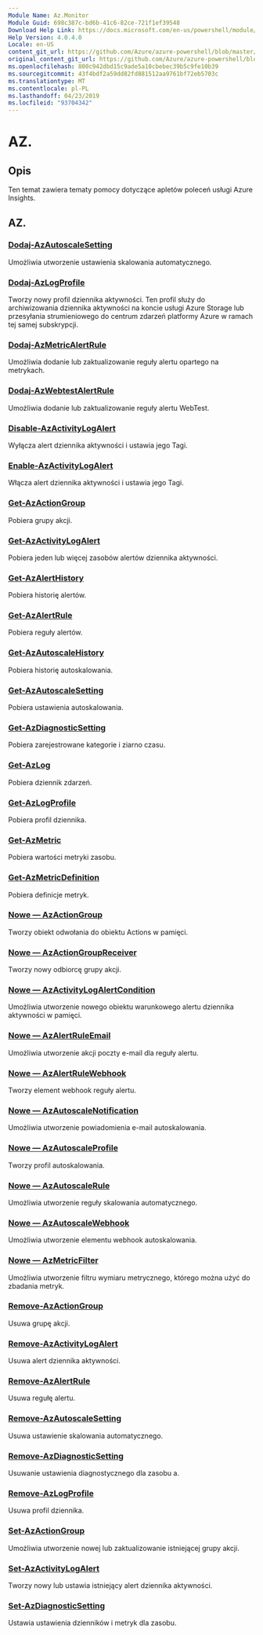 ```yaml
---
Module Name: Az.Monitor
Module Guid: 698c387c-bd6b-41c6-82ce-721f1ef39548
Download Help Link: https://docs.microsoft.com/en-us/powershell/module/az.monitor
Help Version: 4.0.4.0
Locale: en-US
content_git_url: https://github.com/Azure/azure-powershell/blob/master/src/Monitor/Monitor/help/Az.Monitor.md
original_content_git_url: https://github.com/Azure/azure-powershell/blob/master/src/Monitor/Monitor/help/Az.Monitor.md
ms.openlocfilehash: 800c942dbd15c9ade5a10cbebec39b5c9fe10b39
ms.sourcegitcommit: 43f4bdf2a59dd82fd881512aa9761bf72eb5703c
ms.translationtype: MT
ms.contentlocale: pl-PL
ms.lasthandoff: 04/23/2019
ms.locfileid: "93704342"
---
```

# AZ.
## Opis
Ten temat zawiera tematy pomocy dotyczące apletów poleceń usługi Azure Insights.

## AZ.
### [Dodaj-AzAutoscaleSetting](Add-AzAutoscaleSetting.md)
Umożliwia utworzenie ustawienia skalowania automatycznego.

### [Dodaj-AzLogProfile](Add-AzLogProfile.md)
Tworzy nowy profil dziennika aktywności. Ten profil służy do archiwizowania dziennika aktywności na koncie usługi Azure Storage lub przesyłania strumieniowego do centrum zdarzeń platformy Azure w ramach tej samej subskrypcji. 

### [Dodaj-AzMetricAlertRule](Add-AzMetricAlertRule.md)
Umożliwia dodanie lub zaktualizowanie reguły alertu opartego na metrykach.

### [Dodaj-AzWebtestAlertRule](Add-AzWebtestAlertRule.md)
Umożliwia dodanie lub zaktualizowanie reguły alertu WebTest.

### [Disable-AzActivityLogAlert](Disable-AzActivityLogAlert.md)
Wyłącza alert dziennika aktywności i ustawia jego Tagi.

### [Enable-AzActivityLogAlert](Enable-AzActivityLogAlert.md)
Włącza alert dziennika aktywności i ustawia jego Tagi.

### [Get-AzActionGroup](Get-AzActionGroup.md)
Pobiera grupy akcji.

### [Get-AzActivityLogAlert](Get-AzActivityLogAlert.md)
Pobiera jeden lub więcej zasobów alertów dziennika aktywności.

### [Get-AzAlertHistory](Get-AzAlertHistory.md)
Pobiera historię alertów.

### [Get-AzAlertRule](Get-AzAlertRule.md)
Pobiera reguły alertów.

### [Get-AzAutoscaleHistory](Get-AzAutoscaleHistory.md)
Pobiera historię autoskalowania.

### [Get-AzAutoscaleSetting](Get-AzAutoscaleSetting.md)
Pobiera ustawienia autoskalowania.

### [Get-AzDiagnosticSetting](Get-AzDiagnosticSetting.md)
Pobiera zarejestrowane kategorie i ziarno czasu.

### [Get-AzLog](Get-AzLog.md)
Pobiera dziennik zdarzeń.

### [Get-AzLogProfile](Get-AzLogProfile.md)
Pobiera profil dziennika.

### [Get-AzMetric](Get-AzMetric.md)
Pobiera wartości metryki zasobu.

### [Get-AzMetricDefinition](Get-AzMetricDefinition.md)
Pobiera definicje metryk.

### [Nowe — AzActionGroup](New-AzActionGroup.md)
Tworzy obiekt odwołania do obiektu Actions w pamięci.

### [Nowe — AzActionGroupReceiver](New-AzActionGroupReceiver.md)
Tworzy nowy odbiorcę grupy akcji.

### [Nowe — AzActivityLogAlertCondition](New-AzActivityLogAlertCondition.md)
Umożliwia utworzenie nowego obiektu warunkowego alertu dziennika aktywności w pamięci.

### [Nowe — AzAlertRuleEmail](New-AzAlertRuleEmail.md)
Umożliwia utworzenie akcji poczty e-mail dla reguły alertu.

### [Nowe — AzAlertRuleWebhook](New-AzAlertRuleWebhook.md)
Tworzy element webhook reguły alertu.

### [Nowe — AzAutoscaleNotification](New-AzAutoscaleNotification.md)
Umożliwia utworzenie powiadomienia e-mail autoskalowania.

### [Nowe — AzAutoscaleProfile](New-AzAutoscaleProfile.md)
Tworzy profil autoskalowania.

### [Nowe — AzAutoscaleRule](New-AzAutoscaleRule.md)
Umożliwia utworzenie reguły skalowania automatycznego.

### [Nowe — AzAutoscaleWebhook](New-AzAutoscaleWebhook.md)
Umożliwia utworzenie elementu webhook autoskalowania.

### [Nowe — AzMetricFilter](New-AzMetricFilter.md)
Umożliwia utworzenie filtru wymiaru metrycznego, którego można użyć do zbadania metryk.

### [Remove-AzActionGroup](Remove-AzActionGroup.md)
Usuwa grupę akcji.

### [Remove-AzActivityLogAlert](Remove-AzActivityLogAlert.md)
Usuwa alert dziennika aktywności.

### [Remove-AzAlertRule](Remove-AzAlertRule.md)
Usuwa regułę alertu.

### [Remove-AzAutoscaleSetting](Remove-AzAutoscaleSetting.md)
Usuwa ustawienie skalowania automatycznego.

### [Remove-AzDiagnosticSetting](Remove-AzDiagnosticSetting.md)
Usuwanie ustawienia diagnostycznego dla zasobu a.

### [Remove-AzLogProfile](Remove-AzLogProfile.md)
Usuwa profil dziennika.

### [Set-AzActionGroup](Set-AzActionGroup.md)
Umożliwia utworzenie nowej lub zaktualizowanie istniejącej grupy akcji.

### [Set-AzActivityLogAlert](Set-AzActivityLogAlert.md)
Tworzy nowy lub ustawia istniejący alert dziennika aktywności.

### [Set-AzDiagnosticSetting](Set-AzDiagnosticSetting.md)
Ustawia ustawienia dzienników i metryk dla zasobu.


